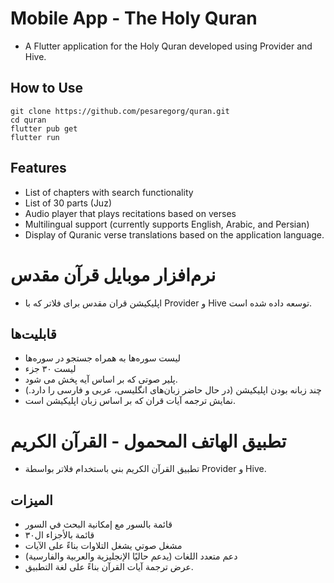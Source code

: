 # Mobile App - The Holy Quran

- A Flutter application for the Holy Quran developed using Provider and Hive.

## How to Use
```text
git clone https://github.com/pesaregorg/quran.git
cd quran
flutter pub get
flutter run
```

## Features
- List of chapters with search functionality
- List of 30 parts (Juz)
- Audio player that plays recitations based on verses
- Multilingual support (currently supports English, Arabic, and Persian)
- Display of Quranic verse translations based on the application language.

# نرم‌افزار موبایل قرآن مقدس
- اپلیکیشن قران مقدس برای فلاتر که با Provider و Hive توسعه داده شده است.
## قابلیت‌ها
- لیست سوره‌ها به همراه جستجو در سوره‌ها
- لیست ۳۰ جزء
- پلیر صوتی که بر اساس آیه پخش می شود.
- چند زبانه بودن اپلیکیشن (در حال حاضر زبان‌های انگلیسی، عربی و فارسی را دارد.)
- نمایش ترجمه آیات قران که بر اساس زبان اپلیکیشن است.

# تطبيق الهاتف المحمول - القرآن الكريم

- تطبيق القرآن الكريم بني باستخدام فلاتر بواسطة Provider و Hive.

## الميزات
- قائمة بالسور مع إمكانية البحث في السور
- قائمة بالأجزاء ال٣٠
- مشغل صوتي يشغل التلاوات بناءً على الآيات
- دعم متعدد اللغات (يدعم حاليًا الإنجليزية والعربية والفارسية)
- عرض ترجمة آيات القرآن بناءً على لغة التطبيق.